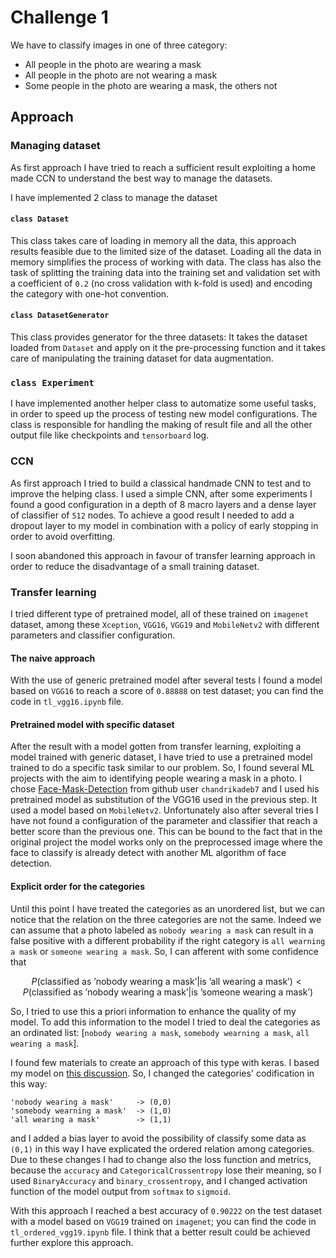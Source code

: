 # Challenge 1

We have to classify images in one of three category:
- All people in the photo are wearing a mask
- All people in the photo are not wearing a mask
- Some people in the photo are wearing a mask, the others not

## Approach

### Managing dataset

As first approach I have tried to reach a sufficient result exploiting a home made CCN to understand the best way to manage the datasets.

I have implemented 2 class to manage the dataset

#### `class Dataset`

This class takes care of loading in memory all the data, this approach results feasible due to the limited size of the dataset. Loading all the data in memory simplifies the process of working with data. The class has also the task of splitting the training data into the training set and validation set with a coefficient of `0.2` \(no cross validation with k-fold is used\) and encoding the category with one-hot convention.

#### `class DatasetGenerator`

This class provides generator for the three datasets: It takes the dataset loaded from `Dataset` and apply on it the pre-processing function and it takes care of manipulating the training dataset for data augmentation.

### `class Experiment`

I have implemented another helper class to automatize some useful tasks, in order to speed up the process of testing new model configurations. The class is responsible for handling the making of result file and all the other output file like checkpoints and `tensorboard` log.

### CCN

As first approach I tried to build a classical handmade CNN to test and to improve the helping class. I used a simple CNN, after some experiments I found a good configuration in a depth of 8 macro layers and a dense layer of classifier of `512` nodes. To achieve a good result I needed to add a dropout layer to my model in combination with a policy of early stopping in order to avoid overfitting.

I soon abandoned this approach in favour of transfer learning approach in order to reduce the disadvantage of a small training dataset.

### Transfer learning

I tried different type of pretrained model, all of these trained on `imagenet` dataset, among these `Xception`, `VGG16`, `VGG19` and `MobileNetv2` with different parameters and classifier configuration.

#### The naive approach

With the use of generic pretrained model after several tests I found a model based on `VGG16` to reach a score of `0.88888` on test dataset; you can find the code in `tl_vgg16.ipynb` file.

#### Pretrained model with specific dataset

After the result with a model gotten from transfer learning, exploiting a model trained with generic dataset, I have tried to use a pretrained model trained to do a specific task similar to our problem.
So, I found several ML projects with the aim to identifying people wearing a mask in a photo. I chose [Face-Mask-Detection](https://github.com/chandrikadeb7/Face-Mask-Detection) from github user `chandrikadeb7` and I used his pretrained model as substitution of the VGG16 used in the previous step. It used a model based on `MobileNetv2`. Unfortunately also after several tries I have not found a configuration of the parameter and classifier that reach a better score than the previous one. This can be bound to the fact that in the original project the model works only on the preprocessed image where the face to classify is already detect with another ML algorithm of face detection.

#### Explicit order for the categories

Until this point I have treated the categories as an unordered list, but we can notice that the relation on the three categories are not the same. Indeed we can assume that a photo labeled as `nobody wearing a mask` can result in a false positive with a different probability if the right category is `all wearning a mask` or `someone wearing a mask`. So, I can afferent with some confidence that

$$P(\textrm{classified as 'nobody wearing a mask'} | \textrm{is 'all wearing a mask'}) < P(\textrm{classified as 'nobody wearing a mask'} | \textrm{is 'someone wearing a mask'})$$

So, I tried to use this a priori information to enhance the quality of my model. To add this information to the model I tried to deal the categories as an ordinated list: [`nobody wearing a mask`, `somebody wearning a mask`, `all wearing a mask`].

I found few materials to create an approach of this type with keras. I based my model on [this discussion](https://stats.stackexchange.com/questions/140061/how-to-set-up-neural-network-to-output-ordinal-data).
So, I changed the categories' codification in this way:

```
'nobody wearing a mask'     -> (0,0)
'somebody wearning a mask'  -> (1,0)
'all wearing a mask'        -> (1,1)
```

and I added a bias layer to avoid the possibility of classify some data as `(0,1)` in this way I have explicated the ordered relation among categories. Due to these changes I had to change also the loss function and metrics, because the `accuracy` and `CategoricalCrossentropy` lose their meaning, so I used `BinaryAccuracy` and `binary_crossentropy`, and I changed activation function of the model output from `softmax` to `sigmoid`.

With this approach I reached a best accuracy of `0.90222` on the test dataset with a model based on `VGG19` trained on `imagenet`; you can find the code in `tl_ordered_vgg19.ipynb` file. I think that a better result could be achieved further explore this approach.